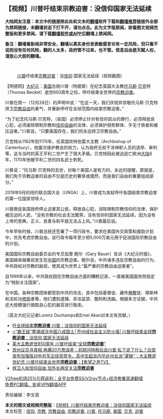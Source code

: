  <h2>【视频】川普吁结束宗教迫害：没信仰国家无法延续</h2> <p class="notice"><b>大陆网友注意：本文中的链接除此处和文末的<a href="https://github.com/bannedbook/fanqiang" >翻墙</a>软件下载和<a href="https://github.com/killgcd/justmysocks/blob/master/README.md">翻墙推荐</a>链接外全部为禁网链接，未翻墙状态下打不开，请勿点击。此为文字版禁闻，欲看图文视频完整版和更多禁闻，请下载<a href="https://github.com/bannedbook/fanqiang">翻墙软件或APP</a>后翻墙上禁闻网。</p><p>备注：翻墙看新闻非常安全，翻墙以真实身份发表敏感言论有一定风险，但只看不说则没有任何风险，翻的人太多，政府管不过来，也不管。信息自由是天赋人权，请放心大胆的翻墙。</b></p>  <div class="entry"> <br /> <figure><figcaption class="wp-caption-text"><a href="https://www.bannedbook.org/bnews/tag/%e5%b7%9d%e6%99%ae/" class="st_tag internal_tag" rel="tag" title="标签 川普 下的日志">川普</a>吁结束<a href="https://www.bannedbook.org/bnews/tag/%E5%AE%97%E6%95%99%E8%BF%AB%E5%AE%B3/" class="st_tag internal_tag" rel="tag" title="标签 宗教迫害 下的日志">宗教迫害</a>：没<a href="https://www.bannedbook.org/bnews/tag/%e4%bf%a1%e4%bb%b0/" class="st_tag internal_tag" rel="tag" title="标签 信仰 下的日志">信仰</a>    国家无法延续（视频截图）</figcaption></figure> <p></p> <p>【明德网】<span class='wp_keywordlink_affiliate'><a href="http://www.epochtimes.com/" title="大纪元" target="_blank">大纪元</a></span>：<a href="https://www.bannedbook.org/bnews/tag/%e7%be%8e%e5%9b%bd/" class="st_tag internal_tag" rel="tag" title="标签 美国 下的日志">美国</a>总统川普（特朗普）在纪念英国大主教<a href="https://www.bannedbook.org/bnews/tag/%E6%89%98%E9%A9%AC%E6%96%AF/" class="st_tag internal_tag" rel="tag" title="标签 托马斯 下的日志">托马斯</a>‧<a href="https://www.bannedbook.org/bnews/tag/%E8%B4%9D%E5%85%8B/" class="st_tag internal_tag" rel="tag" title="标签 贝克 下的日志">贝克</a>特（Thomas Becket）逝世850周年之际，呼吁结束全世界的<a href="https://www.bannedbook.org/bnews/tag/%e5%ae%97%e6%95%99/" class="st_tag internal_tag" rel="tag" title="标签 宗教 下的日志">宗教</a><a href="https://www.bannedbook.org/bnews/tag/%e8%bf%ab%e5%ae%b3/" class="st_tag internal_tag" rel="tag" title="标签 迫害 下的日志">迫害</a>。</p> <p> 川普在周一（12月28日）的声明中说：“在这一天，我们庆祝并崇敬托马斯‧贝克特捍卫<a href="https://www.bannedbook.org/bnews/tag/%e5%ae%97%e6%95%99%e8%87%aa%e7%94%b1/" class="st_tag internal_tag" rel="tag" title="标签 宗教自由 下的日志">宗教自由</a>的勇气，并重新呼吁在全球范围内结束宗教迫害。”</p>  <p> “为了纪念托马斯‧贝克特，（各国）必须停止针对有信仰民众的罪行，必须释放良心犯，必须废除限制宗教和<span class='wp_keywordlink'><a href="https://www.bannedbook.org/forum11/topic307.html" title="禁片：在中国宗教信仰自由吗？" target="_blank">信仰自由</a></span>的法律，必须保护弱势群体、手无寸铁者和被压迫者。”川普说，“只要美国存在，我们将永远捍卫宗教自由。” </p> <p>贝克特从1162年到1170年，任英国坎特伯雷大主教（Archbishop of Canterbury），他屡次维护教会的权力，认为政府无权干涉神职人员的选举、审判等，这与当时的英王亨利二世产生了很大矛盾。贝克特因此被迫逃亡欧洲<span class='wp_keywordlink_affiliate'><a href="https://www.bannedbook.org/" title="大陆" target="_blank">大陆</a></span>6年，1170年他被亨利二世的四名武士刺死。 </p> <p>川普说：“托马斯‧贝克特的去世，对每个美国人是有力的、永远的提醒，那就是，我们免于宗教迫害的自由不仅是历史的奢侈或偶然，而是我们自由的重要组成部分。” </p>  <p>2019年9月的纽约联合国大会（UNGA）上，川普成为发起呼吁各国结束宗教迫害的第一位国家领导人。 </p> <p>川普敦促各国政府停止迫害其公民，释放良心犯，消除限制宗教信仰的法律，保护被压迫的人民，“没有宗教的社会无法繁荣，没有信仰的国家无法延续，因为没有上帝的恩典，正义、良善与和平就无法占上风。”川普最后说。 </p> <p>今年早些时候，川普总统还签署了一项行政令，要求在美国外交政策和援助计划中，优先考虑宗教自由。该行政令每年至少把5,000万美元用于促进国际宗教自由的计划。</p>  <p> 美国国际宗教自由委员会的专员加里‧鲍尔（Gary Bauer）告诉《大纪元时报》，美国越来越重视发生在<span class='wp_keywordlink_affiliate'><a href="https://www.bannedbook.org/" title="中国" target="_blank">中国</a></span>的宗教迫害。鲍尔说，中共诸多违反宗教自由的行为、中共政权对宗教的敌视，使其成为世界上“最严重的宗教自由迫害者”。</p> <p> 自1999年以来，中共政权因在宗教自由方面的糟糕记录，一直被美国国务院指定为“特别关注国家”。</p> <p> 在中国，各种宗教团体都受到中共的攻击，其中包括基督徒、藏传<span class='wp_keywordlink'><a href="https://www.qi-gong.me/buddhism/" title="佛教" target="_blank">佛教</a></span>徒、穆斯林和法轮功<span class='wp_keywordlink'><a href="https://www.qi-gong.me/" title="气功修炼网" target="_blank">修炼</a></span>者等，他们遭到逮捕、非法监禁、酷刑和洗脑。根据多方证据，中共还大规模强行摘取良心犯的器官进行贩卖。 </p>  <p>（英文大纪元记者Lorenz Duchamps和Emel Akan对本文有贡献。）</p> <ul class='op-related-articles' title='相关阅读'> <li><a href='https://www.bannedbook.org/bnews/taiwannews/20201230/1457814.html' target='_blank'>吁全球结束<b>宗教迫害</b> 川普：没信仰的国家无法延续</a></li> <li><a href='https://www.bannedbook.org/bnews/bannedvideo/20201230/1457731.html' target='_blank'>🔥“霸王级”寒潮或冻中国八成国土│乔州成社会主义防火墙│川普吁结束全球<b>宗教迫害</b>：没信仰 国家无法延续</a></li> <li><a href='https://www.bannedbook.org/bnews/comments/20201230/1457611.html' target='_blank'>英大主教逝世850周年 川普吁结束“全球<b>宗教迫害</b>”</a></li> <li><a href='https://www.bannedbook.org/bnews/cbnews/20201230/1457417.html' target='_blank'>宾州议员寻真相  再爆20万票误差；前顾问特赦后会川普 私下说了什么？白宫发布加强版对中共军企投资禁令，高中生起诉内华达州左派“灌输”；大主教逝世纪念 川普吁结束全世界<b>宗教迫害</b>；【希望之声TV】</a></li> <li><a href='https://www.bannedbook.org/bnews/bannedvideo/20201101/1423633.html' target='_blank'>捍卫人权信仰自由 加外长再促关注<b>宗教迫害</b></a></li> </ul> <p class="texttj"> <a href="https://www.bannedbook.org/forum23/topic22702.html" target="_blank">V2free机场25%引荐返利：全平台免费SS/V2ray节点+经济套餐高速翻墙</a><br/> <a href="https://github.com/bannedbook/fanqiang/wiki/%E7%A6%81%E9%97%BB%E7%BD%91%E5%AE%89%E5%8D%93%E7%BF%BB%E5%A2%99%E6%96%B0%E9%97%BBAPP" target="_blank">免费PC翻墙、安卓VPN翻墙APP</a></p><p>责任编辑：李文涵</p><a name='sharetosocial'></a>       <div><b>本文的图文或视频完整版</b>：<a href='https://www.bannedbook.org/bnews/comments/20201231/1458060.html'>【视频】川普吁结束宗教迫害：没信仰国家无法延续</a></div>  </div><!--END ENTRY--> <div class="postfooter"> <div>本文标签：<a href="https://www.bannedbook.org/bnews/tag/%e4%bf%a1%e4%bb%b0/" rel="tag">信仰</a>, <a href="https://www.bannedbook.org/bnews/tag/%e5%ae%97%e6%95%99/" rel="tag">宗教</a>, <a href="https://www.bannedbook.org/bnews/tag/%e5%ae%97%e6%95%99%e8%87%aa%e7%94%b1/" rel="tag">宗教自由</a>, <a href="https://www.bannedbook.org/bnews/tag/%E5%AE%97%E6%95%99%E8%BF%AB%E5%AE%B3/" rel="tag">宗教迫害</a>, <a href="https://www.bannedbook.org/bnews/tag/%e5%b7%9d%e6%99%ae/" rel="tag">川普</a>, <a href="https://www.bannedbook.org/bnews/tag/%E6%89%98%E9%A9%AC%E6%96%AF/" rel="tag">托马斯</a>, <a href="https://www.bannedbook.org/bnews/tag/%e7%be%8e%e5%9b%bd/" rel="tag">美国</a>, <a href="https://www.bannedbook.org/bnews/tag/%E8%B4%9D%E5%85%8B/" rel="tag">贝克</a>, <a href="https://www.bannedbook.org/bnews/tag/%e8%bf%ab%e5%ae%b3/" rel="tag">迫害</a></div>  </div><!--END POSTFOOTER--> 